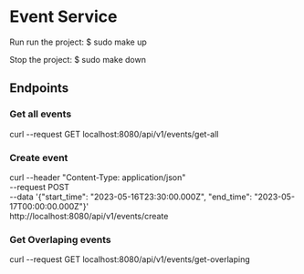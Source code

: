 # Event Service

Run run the project: $ sudo make up


Stop the project:  $ sudo make down


## Endpoints

### Get all events

curl --request GET localhost:8080/api/v1/events/get-all

### Create event

curl --header "Content-Type: application/json" \
     --request POST \
     --data '{"start_time": "2023-05-16T23:30:00.000Z", "end_time": "2023-05-17T00:00:00.000Z"}' \
     http://localhost:8080/api/v1/events/create

### Get Overlaping events

curl --request GET localhost:8080/api/v1/events/get-overlaping
